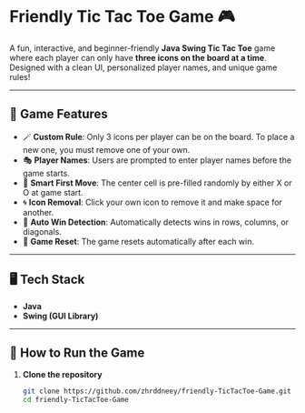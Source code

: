 # Friendly Tic Tac Toe Game 🎮

A fun, interactive, and beginner-friendly **Java Swing Tic Tac Toe** game where each player can only have **three icons on the board at a time**. Designed with a clean UI, personalized player names, and unique game rules!

---

## 🧠 Game Features

- 🪄 **Custom Rule**: Only 3 icons per player can be on the board. To place a new one, you must remove one of your own.
- 🎭 **Player Names**: Users are prompted to enter player names before the game starts.
- 🎯 **Smart First Move**: The center cell is pre-filled randomly by either X or O at game start.
- 🌀 **Icon Removal**: Click your own icon to remove it and make space for another.
- 🧠 **Auto Win Detection**: Automatically detects wins in rows, columns, or diagonals.
- 🔁 **Game Reset**: The game resets automatically after each win.

---

## 🖥️ Tech Stack

- **Java**
- **Swing (GUI Library)**

---

## 🚀 How to Run the Game

1. **Clone the repository**  
   ```bash
   git clone https://github.com/zhrddneey/friendly-TicTacToe-Game.git
   cd friendly-TicTacToe-Game
